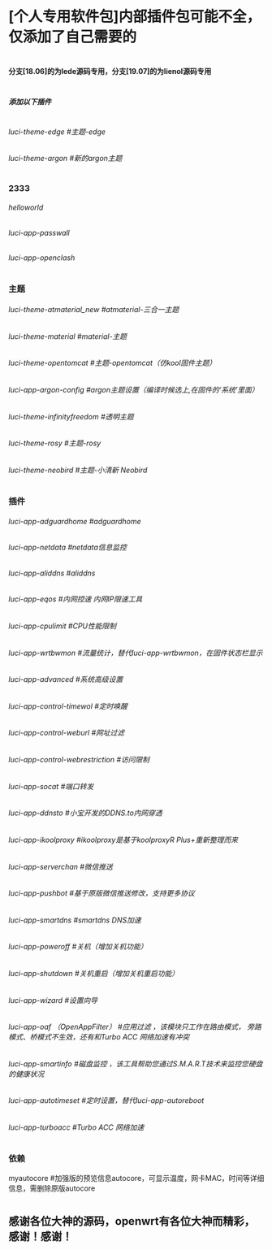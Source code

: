 # [个人专用软件包]内部插件包可能不全，仅添加了自己需要的

#
#### 分支[18.06]的为lede源码专用，分支[19.07]的为lienol源码专用
#

##### 添加以下插件
#

###### luci-theme-edge    #主题-edge
###### luci-theme-argon    #新的argon主题
#
### 2333
###### helloworld
###### luci-app-passwall
###### luci-app-openclash
#
### 主题
###### luci-theme-atmaterial_new   #atmaterial-三合一主题
###### luci-theme-material   #material-主题
###### luci-theme-opentomcat   #主题-opentomcat（仿kool固件主题）
###### luci-app-argon-config    #argon主题设置（编译时候选上,在固件的‘系统’里面）
###### luci-theme-infinityfreedom    #透明主题
###### luci-theme-rosy    #主题-rosy
###### luci-theme-neobird    #主题-小清新 Neobird
#
###  插件
###### luci-app-adguardhome    #adguardhome
###### luci-app-netdata    #netdata信息监控
###### luci-app-aliddns    #aliddns
###### luci-app-eqos    #内网控速 内网IP限速工具
###### luci-app-cpulimit    #CPU性能限制
###### luci-app-wrtbwmon    #流量统计，替代luci-app-wrtbwmon，在固件状态栏显示
###### luci-app-advanced    #系统高级设置
###### luci-app-control-timewol    #定时唤醒
###### luci-app-control-weburl    #网址过滤
###### luci-app-control-webrestriction    #访问限制
###### luci-app-socat    #端口转发
###### luci-app-ddnsto    #小宝开发的DDNS.to内网穿透
###### luci-app-ikoolproxy   #ikoolproxy是基于koolproxyR Plus+重新整理而来
###### luci-app-serverchan    #微信推送
###### luci-app-pushbot    #基于原版微信推送修改，支持更多协议
###### luci-app-smartdns    #smartdns DNS加速
###### luci-app-poweroff    #关机（增加关机功能）
###### luci-app-shutdown    #关机重启（增加关机重启功能）
###### luci-app-wizard    #设置向导
###### luci-app-oaf （OpenAppFilter）    #应用过滤 ，该模块只工作在路由模式， 旁路模式、桥模式不生效，还有和Turbo ACC 网络加速有冲突
###### luci-app-smartinfo    #磁盘监控 ，该工具帮助您通过S.M.A.R.T技术来监控您硬盘的健康状况
###### luci-app-autotimeset    #定时设置，替代luci-app-autoreboot
###### luci-app-turboacc    #Turbo ACC 网络加速
#
###  依赖
myautocore    #加强版的预览信息autocore，可显示温度，网卡MAC，时间等详细信息，需删除原版autocore


#
#
## 感谢各位大神的源码，openwrt有各位大神而精彩，感谢！感谢！

#


